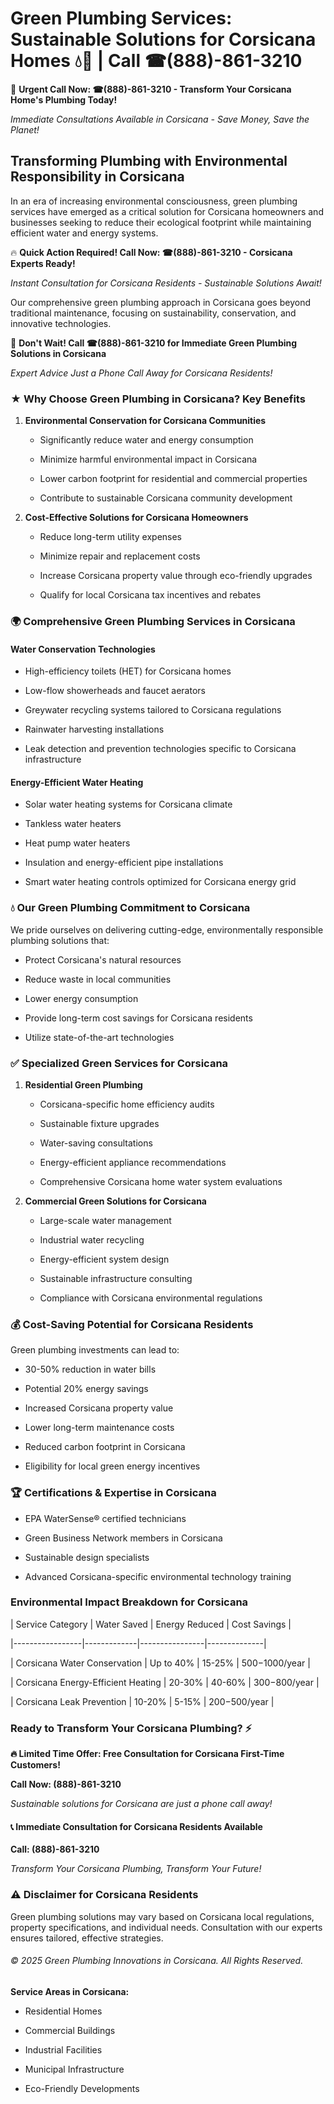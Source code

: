 # Green Plumbing Services: Sustainable Solutions for Corsicana Homes 💧🌿 | Call ☎(888)-861-3210

🚨 **Urgent Call Now: ☎(888)-861-3210 - Transform Your Corsicana Home's Plumbing Today!**
*Immediate Consultations Available in Corsicana - Save Money, Save the Planet!*

## Transforming Plumbing with Environmental Responsibility in Corsicana

In an era of increasing environmental consciousness, green plumbing services have emerged as a critical solution for Corsicana homeowners and businesses seeking to reduce their ecological footprint while maintaining efficient water and energy systems. 

🔥 **Quick Action Required! Call Now: ☎(888)-861-3210 - Corsicana Experts Ready!**
*Instant Consultation for Corsicana Residents - Sustainable Solutions Await!*

Our comprehensive green plumbing approach in Corsicana goes beyond traditional maintenance, focusing on sustainability, conservation, and innovative technologies.

🚨 **Don't Wait! Call ☎(888)-861-3210 for Immediate Green Plumbing Solutions in Corsicana**
*Expert Advice Just a Phone Call Away for Corsicana Residents!*

### ★ Why Choose Green Plumbing in Corsicana? Key Benefits

1. **Environmental Conservation for Corsicana Communities** 
   - Significantly reduce water and energy consumption
   - Minimize harmful environmental impact in Corsicana
   - Lower carbon footprint for residential and commercial properties
   - Contribute to sustainable Corsicana community development

2. **Cost-Effective Solutions for Corsicana Homeowners** 
   - Reduce long-term utility expenses
   - Minimize repair and replacement costs
   - Increase Corsicana property value through eco-friendly upgrades
   - Qualify for local Corsicana tax incentives and rebates

### 🌍 Comprehensive Green Plumbing Services in Corsicana

#### Water Conservation Technologies
- High-efficiency toilets (HET) for Corsicana homes
- Low-flow showerheads and faucet aerators
- Greywater recycling systems tailored to Corsicana regulations
- Rainwater harvesting installations
- Leak detection and prevention technologies specific to Corsicana infrastructure

#### Energy-Efficient Water Heating
- Solar water heating systems for Corsicana climate
- Tankless water heaters
- Heat pump water heaters
- Insulation and energy-efficient pipe installations
- Smart water heating controls optimized for Corsicana energy grid

### 💧 Our Green Plumbing Commitment to Corsicana

We pride ourselves on delivering cutting-edge, environmentally responsible plumbing solutions that:
- Protect Corsicana's natural resources
- Reduce waste in local communities
- Lower energy consumption
- Provide long-term cost savings for Corsicana residents
- Utilize state-of-the-art technologies

### ✅ Specialized Green Services for Corsicana

1. **Residential Green Plumbing**
   - Corsicana-specific home efficiency audits
   - Sustainable fixture upgrades
   - Water-saving consultations
   - Energy-efficient appliance recommendations
   - Comprehensive Corsicana home water system evaluations

2. **Commercial Green Solutions for Corsicana**
   - Large-scale water management
   - Industrial water recycling
   - Energy-efficient system design
   - Sustainable infrastructure consulting
   - Compliance with Corsicana environmental regulations

### 💰 Cost-Saving Potential for Corsicana Residents

Green plumbing investments can lead to:
- 30-50% reduction in water bills
- Potential 20% energy savings
- Increased Corsicana property value
- Lower long-term maintenance costs
- Reduced carbon footprint in Corsicana
- Eligibility for local green energy incentives

### 🏆 Certifications & Expertise in Corsicana

- EPA WaterSense® certified technicians
- Green Business Network members in Corsicana
- Sustainable design specialists
- Advanced Corsicana-specific environmental technology training

### Environmental Impact Breakdown for Corsicana

| Service Category | Water Saved | Energy Reduced | Cost Savings |
|-----------------|-------------|----------------|--------------|
| Corsicana Water Conservation | Up to 40% | 15-25% | $500-$1000/year |
| Corsicana Energy-Efficient Heating | 20-30% | 40-60% | $300-$800/year |
| Corsicana Leak Prevention | 10-20% | 5-15% | $200-$500/year |

### Ready to Transform Your Corsicana Plumbing? ⚡

**🔥 Limited Time Offer: Free Consultation for Corsicana First-Time Customers!**

**Call Now: (888)-861-3210**
*Sustainable solutions for Corsicana are just a phone call away!*

#### 📞 Immediate Consultation for Corsicana Residents Available

**Call: (888)-861-3210**
*Transform Your Corsicana Plumbing, Transform Your Future!*

### ⚠️ Disclaimer for Corsicana Residents

Green plumbing solutions may vary based on Corsicana local regulations, property specifications, and individual needs. Consultation with our experts ensures tailored, effective strategies.

###### © 2025 Green Plumbing Innovations in Corsicana. All Rights Reserved.

**Service Areas in Corsicana:** 
- Residential Homes
- Commercial Buildings
- Industrial Facilities
- Municipal Infrastructure
- Eco-Friendly Developments